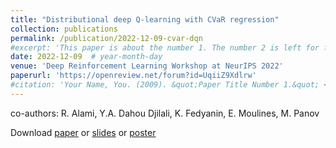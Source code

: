 ```yaml
---
title: "Distributional deep Q-learning with CVaR regression"
collection: publications
permalink: /publication/2022-12-09-cvar-dqn
#excerpt: 'This paper is about the number 1. The number 2 is left for future work.'
date: 2022-12-09  # year-month-day
venue: 'Deep Reinforcement Learning Workshop at NeurIPS 2022'
paperurl: 'https://openreview.net/forum?id=UqiiZ9Xdlrw'
#citation: 'Your Name, You. (2009). &quot;Paper Title Number 1.&quot; <i>Journal 1</i>. 1(1).'
---
```

co-authors: R. Alami, Y.A. Dahou Djilali, K. Fedyanin, E. Moulines, M. Panov

Download [paper](https://openreview.net/pdf?id=UqiiZ9Xdlrw) or [slides](http://mastane.github.io/files/slides_cvar-dqn.pdf) or [poster](http://mastane.github.io/files/poster_cvar-dqn.png)

